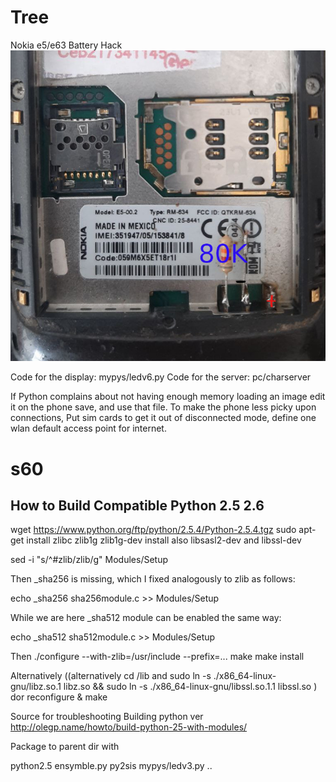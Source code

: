 # Tree
Nokia e5/e63 Battery Hack
<img src="images/batteryHack.jpg">

 Code for the display: mypys/ledv6.py
 Code for the server: pc/charserver


If Python complains about not having enough memory loading an image edit it on the phone save, and use that file.
To make the phone less picky upon connections, Put sim cards to get it out of disconnected mode,
define one wlan default access point for internet.

# s60
## How to Build Compatible Python 2.5 2.6

 wget https://www.python.org/ftp/python/2.5.4/Python-2.5.4.tgz
sudo apt-get install zlibc zlib1g zlib1g-dev
install also libsasl2-dev and libssl-dev

sed -i "s/^#zlib/zlib/g" Modules/Setup

Then _sha256 is missing, which I fixed analogously to zlib as follows:

echo _sha256 sha256module.c >> Modules/Setup

While we are here _sha512 module can be enabled the same way:

echo _sha512 sha512module.c >> Modules/Setup

Then 
./configure --with-zlib=/usr/include --prefix=...
make
make install
 
Alternatively ((alternatively cd /lib and sudo ln -s ./x86_64-linux-gnu/libz.so.1 libz.so  && sudo ln -s ./x86_64-linux-gnu/libssl.so.1.1 libssl.so )
dor reconfigure & make

Source for troubleshooting Building python ver http://olegp.name/howto/build-python-25-with-modules/

Package to parent dir with 

python2.5 ensymble.py py2sis mypys/ledv3.py ..


